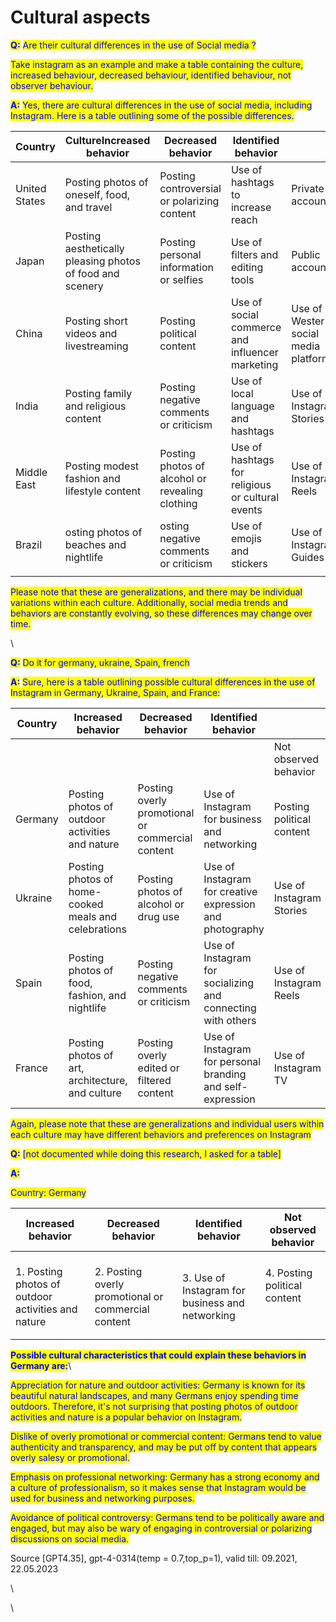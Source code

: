 # Cultural aspects

<mark style="color:blue;">**Q:**</mark> <mark style="color:blue;"></mark><mark style="color:blue;">Are their cultural differences in the use of Social media ?</mark>

<mark style="color:blue;">Take instagram as an example and make a table containing the culture, increased behaviour, decreased behaviour, identified behaviour, not observer behaviour.</mark>

<mark style="color:blue;">**A:**</mark> <mark style="color:blue;"></mark><mark style="color:blue;">Yes, there are cultural differences in the use of social media, including Instagram. Here is a table outlining some of the possible differences.</mark>

<table><thead><tr><th>Country</th><th>CultureIncreased behavior</th><th width="314">Decreased behavior</th><th>Identified behavior</th><th></th></tr></thead><tbody><tr><td>United States</td><td>Posting photos of oneself, food, and travel</td><td>Posting controversial or polarizing content</td><td>Use of hashtags to increase reach</td><td>Private accounts</td></tr><tr><td>Japan</td><td>Posting aesthetically pleasing photos of food and scenery</td><td>Posting personal information or selfies</td><td>Use of filters and editing tools</td><td>Public accounts</td></tr><tr><td>China</td><td>Posting short videos and livestreaming</td><td>Posting political content</td><td>Use of social commerce and influencer marketing</td><td>Use of Western social media platforms</td></tr><tr><td>India</td><td>Posting family and religious content</td><td>Posting negative comments or criticism</td><td>Use of local language and hashtags</td><td>Use of Instagram Stories</td></tr><tr><td>Middle East</td><td>Posting modest fashion and lifestyle content</td><td>Posting photos of alcohol or revealing clothing</td><td>Use of hashtags for religious or cultural events</td><td>Use of Instagram Reels</td></tr><tr><td>Brazil</td><td>osting photos of beaches and nightlife</td><td>osting negative comments or criticism</td><td>Use of emojis and stickers</td><td>Use of Instagram Guides</td></tr><tr><td></td><td></td><td></td><td></td><td></td></tr></tbody></table>

<mark style="color:blue;">Please note that these are generalizations, and there may be individual variations within each culture. Additionally, social media trends and behaviors are constantly evolving, so these differences may change over time.</mark>

\


<mark style="color:blue;">**Q:**</mark> <mark style="color:blue;"></mark><mark style="color:blue;">Do it for germany, ukraine, Spain, french</mark>

<mark style="color:blue;">**A:**</mark> <mark style="color:blue;"></mark><mark style="color:blue;">Sure, here is a table outlining possible cultural differences in the use of Instagram in Germany, Ukraine, Spain, and France:</mark>



| Country | Increased behavior                                   | Decreased behavior                               | Identified behavior                                         |                           |
| ------- | ---------------------------------------------------- | ------------------------------------------------ | ----------------------------------------------------------- | ------------------------- |
|         |                                                      |                                                  |                                                             | Not observed behavior     |
| Germany | Posting photos of outdoor activities and nature      | Posting overly promotional or commercial content | Use of Instagram for business and networking                | Posting political content |
| Ukraine | Posting photos of home-cooked meals and celebrations | Posting photos of alcohol or drug use            | Use of Instagram for creative expression and photography    | Use of Instagram Stories  |
| Spain   | Posting photos of food, fashion, and nightlife       | Posting negative comments or criticism           | Use of Instagram for socializing and connecting with others | Use of Instagram Reels    |
| France  | Posting photos of art, architecture, and culture     | Posting overly edited or filtered content        | Use of Instagram for personal branding and self-expression  | Use of Instagram TV       |

<mark style="color:blue;">Again, please note that these are generalizations and individual users within each culture may have different behaviors and preferences on Instagram</mark>



<mark style="color:blue;">**Q:**</mark> <mark style="color:blue;"></mark><mark style="color:blue;">\[not documented while doing this research, I asked for a table]</mark>

<mark style="color:blue;">**A:**</mark>

<mark style="color:blue;">Country: Germany</mark>

| Increased behavior                                 | Decreased behavior                                  | Identified behavior                             | Not observed behavior                          |
| -------------------------------------------------- | --------------------------------------------------- | ----------------------------------------------- | ---------------------------------------------- |
|                                                    |                                                     |                                                 |                                                |
| 1. Posting photos of outdoor activities and nature | 2. Posting overly promotional or commercial content | 3. Use of Instagram for business and networking | <p>4. Posting political content</p><p><br></p> |

<mark style="color:blue;">**Possible cultural characteristics that could explain these behaviors in Germany are:**</mark>\


<mark style="color:blue;">Appreciation for nature and outdoor activities: Germany is known for its beautiful natural landscapes, and many Germans enjoy spending time outdoors. Therefore, it's not surprising that posting photos of outdoor activities and nature is a popular behavior on Instagram.</mark>

<mark style="color:blue;">Dislike of overly promotional or commercial content: Germans tend to value authenticity and transparency, and may be put off by content that appears overly salesy or promotional.</mark>

<mark style="color:blue;">Emphasis on professional networking: Germany has a strong economy and a culture of professionalism, so it makes sense that Instagram would be used for business and networking purposes.</mark>

<mark style="color:blue;">Avoidance of political controversy: Germans tend to be politically aware and engaged, but may also be wary of engaging in controversial or polarizing discussions on social media.</mark>

Source \[GPT4.35], gpt-4-0314(temp = 0.7,top\_p=1), valid till: 09.2021, 22.05.2023



\


\
